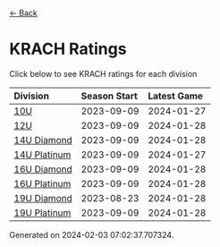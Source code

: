 [<- Back](../readme.md)
# KRACH Ratings
Click below to see KRACH ratings for each division

| Division | Season Start | Latest Game |
| :-- | :-- | :-- |
| [10U](10U-ratings.md) | 2023-09-09 | 2024-01-27 |
| [12U](12U-ratings.md) | 2023-09-09 | 2024-01-28 |
| [14U Diamond](14U-Diamond-ratings.md) | 2023-09-09 | 2024-01-28 |
| [14U Platinum](14U-Platinum-ratings.md) | 2023-09-09 | 2024-01-27 |
| [16U Diamond](16U-Diamond-ratings.md) | 2023-09-09 | 2024-01-28 |
| [16U Platinum](16U-Platinum-ratings.md) | 2023-09-09 | 2024-01-28 |
| [19U Diamond](19U-Diamond-ratings.md) | 2023-08-23 | 2024-01-28 |
| [19U Platinum](19U-Platinum-ratings.md) | 2023-09-09 | 2024-01-28 |

Generated on 2024-02-03 07:02:37.707324.
